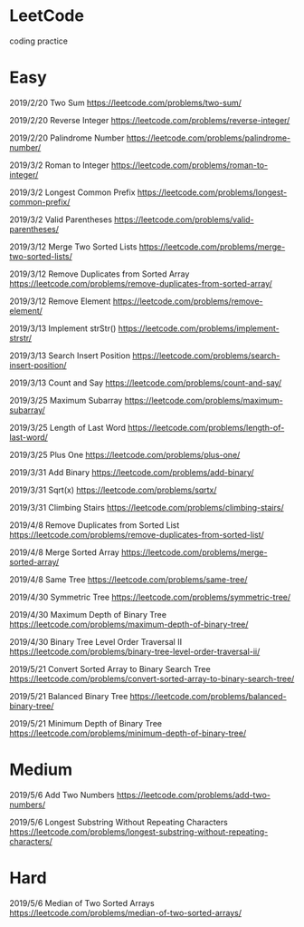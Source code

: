 # LeetCode
coding practice

# Easy

2019/2/20 Two Sum https://leetcode.com/problems/two-sum/

2019/2/20 Reverse Integer https://leetcode.com/problems/reverse-integer/

2019/2/20 Palindrome Number https://leetcode.com/problems/palindrome-number/

2019/3/2 Roman to Integer https://leetcode.com/problems/roman-to-integer/

2019/3/2 Longest Common Prefix https://leetcode.com/problems/longest-common-prefix/

2019/3/2 Valid Parentheses https://leetcode.com/problems/valid-parentheses/

2019/3/12 Merge Two Sorted Lists https://leetcode.com/problems/merge-two-sorted-lists/

2019/3/12 Remove Duplicates from Sorted Array https://leetcode.com/problems/remove-duplicates-from-sorted-array/

2019/3/12 Remove Element https://leetcode.com/problems/remove-element/

2019/3/13 Implement strStr() https://leetcode.com/problems/implement-strstr/

2019/3/13 Search Insert Position https://leetcode.com/problems/search-insert-position/

2019/3/13 Count and Say https://leetcode.com/problems/count-and-say/

2019/3/25 Maximum Subarray https://leetcode.com/problems/maximum-subarray/

2019/3/25 Length of Last Word https://leetcode.com/problems/length-of-last-word/

2019/3/25 Plus One https://leetcode.com/problems/plus-one/

2019/3/31 Add Binary https://leetcode.com/problems/add-binary/

2019/3/31 Sqrt(x) https://leetcode.com/problems/sqrtx/

2019/3/31 Climbing Stairs https://leetcode.com/problems/climbing-stairs/

2019/4/8 Remove Duplicates from Sorted List https://leetcode.com/problems/remove-duplicates-from-sorted-list/

2019/4/8 Merge Sorted Array https://leetcode.com/problems/merge-sorted-array/

2019/4/8 Same Tree https://leetcode.com/problems/same-tree/

2019/4/30 Symmetric Tree https://leetcode.com/problems/symmetric-tree/

2019/4/30 Maximum Depth of Binary Tree https://leetcode.com/problems/maximum-depth-of-binary-tree/

2019/4/30 Binary Tree Level Order Traversal II https://leetcode.com/problems/binary-tree-level-order-traversal-ii/

2019/5/21 Convert Sorted Array to Binary Search Tree https://leetcode.com/problems/convert-sorted-array-to-binary-search-tree/

2019/5/21 Balanced Binary Tree https://leetcode.com/problems/balanced-binary-tree/

2019/5/21 Minimum Depth of Binary Tree https://leetcode.com/problems/minimum-depth-of-binary-tree/

# Medium

2019/5/6 Add Two Numbers https://leetcode.com/problems/add-two-numbers/

2019/5/6 Longest Substring Without Repeating Characters https://leetcode.com/problems/longest-substring-without-repeating-characters/

# Hard

2019/5/6 Median of Two Sorted Arrays https://leetcode.com/problems/median-of-two-sorted-arrays/
